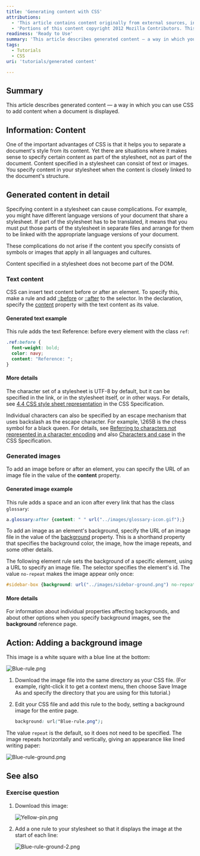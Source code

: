 ```yaml
---
title: 'Generating content with CSS'
attributions:
  - 'This article contains content originally from external sources, including ones licensed under the CC-BY-SA license. [![cc-by-sa-small-wpd.png](/assets/public/c/c8/cc-by-sa-small-wpd.png)](http://creativecommons.org/licenses/by-sa/3.0/us/)'
  - 'Portions of this content copyright 2012 Mozilla Contributors. This article contains work licensed under the Creative Commons Attribution-Sharealike License v2.5 or later. The original work is available at Mozilla Developer Network: [Article](https://developer.mozilla.org/en-US/docs/CSS/Getting_Started/Content)'
readiness: 'Ready to Use'
summary: 'This article describes generated content — a way in which you can use CSS to add content when a document is displayed.'
tags:
  - Tutorials
  - CSS
uri: 'tutorials/generated content'

---
```

## Summary

This article describes generated content — a way in which you can use CSS to add content when a document is displayed.

## Information: Content

One of the important advantages of CSS is that it helps you to separate a document's style from its content. Yet there are situations where it makes sense to specify certain content as part of the stylesheet, not as part of the document. Content specified in a stylesheet can consist of text or images. You specify content in your stylesheet when the content is closely linked to the document's structure.

## Generated content in detail

Specifying content in a stylesheet can cause complications. For example, you might have different language versions of your document that share a stylesheet. If part of the stylesheet has to be translated, it means that you must put those parts of the stylesheet in separate files and arrange for them to be linked with the appropriate language versions of your document.

These complications do not arise if the content you specify consists of symbols or images that apply in all languages and cultures.

Content specified in a stylesheet does not become part of the DOM.

### Text content

CSS can insert text content before or after an element. To specify this, make a rule and add [::before](/css/selectors/pseudo-elements/::before) or [::after](/css/selectors/pseudo-elements/::after) to the selector. In the declaration, specify the [content](/css/properties/content) property with the text content as its value.

#### Generated text example

This rule adds the text Reference: before every element with the class `ref`:

``` css
.ref:before {
  font-weight: bold;
  color: navy;
  content: "Reference: ";
}
```

#### More details

The character set of a stylesheet is UTF-8 by default, but it can be specified in the link, or in the stylesheet itself, or in other ways. For details, see [4.4 CSS style sheet representation](http://www.w3.org/TR/CSS21/syndata.html#q23) in the CSS Specification.

Individual characters can also be specified by an escape mechanism that uses backslash as the escape character. For example, \\265B is the chess symbol for a black queen. For details, see [Referring to characters not represented in a character encoding](http://www.w3.org/TR/CSS21/syndata.html#q24) and also [Characters and case](http://www.w3.org/TR/CSS21/syndata.html#q6) in the CSS Specification.

### Generated images

To add an image before or after an element, you can specify the URL of an image file in the value of the **content** property.

#### Generated image example

This rule adds a space and an icon after every link that has the class `glossary`:

``` css
a.glossary:after {content: " " url("../images/glossary-icon.gif");}
```

 To add an image as an element's background, specify the URL of an image file in the value of the [background](/css/properties/background) property. This is a shorthand property that specifies the background color, the image, how the image repeats, and some other details.

The following element rule sets the background of a specific element, using a URL to specify an image file. The selector specifies the element's id. The value `no-repeat` makes the image appear only once:

``` css
#sidebar-box {background: url("../images/sidebar-ground.png") no-repeat;}
```

#### More details

For information about individual properties affecting backgrounds, and about other options when you specify background images, see the **background** reference page.

## Action: Adding a background image

This image is a white square with a blue line at the bottom:

![Blue-rule.png](//static.webplatform.org/d/d3/Blue-rule.png)

1.  Download the image file into the same directory as your CSS file. (For example, right-click it to get a context menu, then choose Save Image As and specify the directory that you are using for this tutorial.)

2.  Edit your CSS file and add this rule to the body, setting a background image for the entire page.

    ``` css
    background: url("Blue-rule.png");
    ```

The value `repeat` is the default, so it does not need to be specified. The image repeats horizontally and vertically, giving an appearance like lined writing paper:

![Blue-rule-ground.png](//static.webplatform.org/9/93/Blue-rule-ground.png)

## See also

### Exercise question

1.  Download this image:

    ![Yellow-pin.png](//static.webplatform.org/9/98/Yellow-pin.png)

2.  Add a one rule to your stylesheet so that it displays the image at the start of each line:

    ![Blue-rule-ground-2.png](//static.webplatform.org/a/a2/Blue-rule-ground-2.png)


